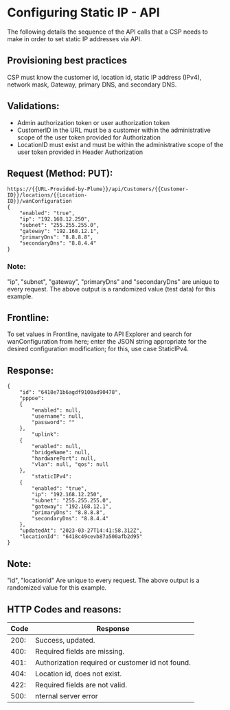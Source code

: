 # Configuring Static IP - API

The following details the sequence of the API calls that a CSP needs to make in order to set static IP addresses via API.

## Provisioning best practices

CSP must know the customer id, location id, static IP address (IPv4), network mask, Gateway, primary DNS, and secondary DNS.

## Validations:

- Admin authorization token or user authorization token
- CustomerID in the URL must be a customer within the administrative scope of the user token provided for Authorization
- LocationID must exist and must be within the administrative scope of the user token provided in Header Authorization

## Request (Method: PUT):

    https://{{URL-Provided-by-Plume}}/api/Customers/{{Customer-ID}}/locations/{{Location-
    ID}}/wanConfiguration
    {
        "enabled": "true",
        "ip": "192.168.12.250",
        "subnet": "255.255.255.0",
        "gateway": "192.168.12.1",
        "primaryDns": "8.8.8.8",
        "secondaryDns": "8.8.4.4"
    }

### Note:

"ip", "subnet", "gateway", "primaryDns" and "secondaryDns" are unique to every request. The above output is a randomized value (test data) for this example.


## Frontline:

To set values in Frontline, navigate to API Explorer and search for wanConfiguration from here; enter the JSON string appropriate for the desired configuration modification; for this, use case StaticIPv4.

## Response:

    {
        "id": "6418e71b6agdf9100ad90478",
        "pppoe":
        {
            "enabled": null,
            "username": null,
            "password": ""
        },
            "uplink":
        {
            "enabled": null,
            "bridgeName": null,
            "hardwarePort": null,
            "vlan": null, "qos": null
        },
            "staticIPv4":
        {
            "enabled": "true",
            "ip": "192.168.12.250",
            "subnet": "255.255.255.0",
            "gateway": "192.168.12.1",
            "primaryDns": "8.8.8.8",
            "secondaryDns": "8.8.4.4"
        },
        "updatedAt": "2023-03-27T14:41:58.312Z",
        "locationId": "6418c49cevb87a500afb2d95"
    }

## Note:

"id", "locationId" Are unique to every request. The above output is a randomized value for this example.

## HTTP Codes and reasons:

| Code | Response |
| ---- | -------- |
| 200:	| Success, updated.
| 400:	| Required fields are missing.
| 401:	| Authorization required or customer id not found.
| 404:	| Location id, does not exist.
| 422:	| Required fields are not valid.
| 500:	| nternal server error